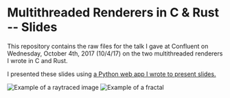 
# Multithreaded Renderers in C & Rust -- Slides

This repository contains the raw files for the talk I gave at Confluent on Wednesday, October 4th, 2017 (10/4/17) on the two multithreaded renderers I wrote in C and Rust.

I presented these slides using [a Python web app I wrote to present slides.](https://github.com/lelandbatey/flask_slides)

![Example of a raytraced image](http://d.xwl.me/presentation-multithreaded-renderers/confluent-raytraced-largefont.png)
![Example of a fractal](http://d.xwl.me/presentation-multithreaded-renderers/buddhabrot_cropped.png)

